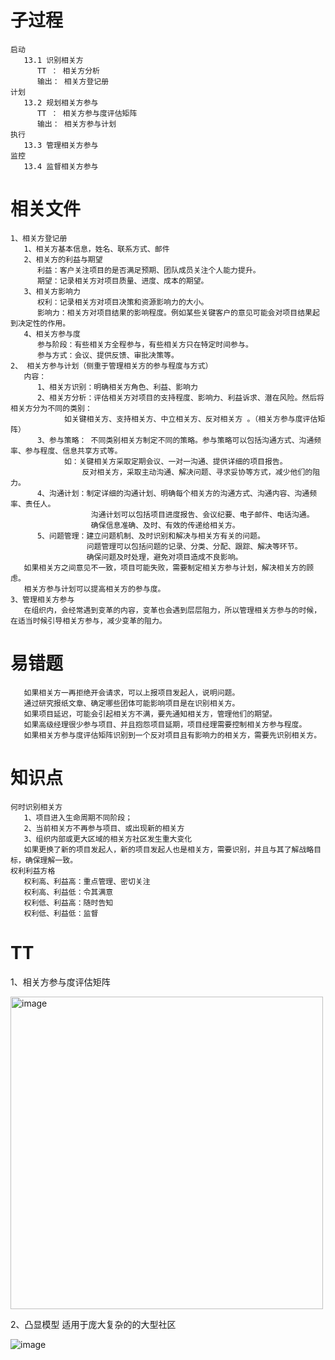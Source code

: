 # 子过程
```
启动
   13.1 识别相关方
      TT ： 相关方分析
      输出： 相关方登记册
计划
   13.2 规划相关方参与
      TT ： 相关方参与度评估矩阵
      输出： 相关方参与计划
执行
   13.3 管理相关方参与
监控
   13.4 监督相关方参与
```

   
# 相关文件
```
1、相关方登记册
   1、相关方基本信息，姓名、联系方式、邮件
   2、相关方的利益与期望
      利益：客户关注项目的是否满足预期、团队成员关注个人能力提升。
      期望：记录相关方对项目质量、进度、成本的期望。
   3、相关方影响力
      权利：记录相关方对项目决策和资源影响力的大小。
      影响力：相关方对项目结果的影响程度。例如某些关键客户的意见可能会对项目结果起到决定性的作用。
   4、相关方参与度
      参与阶段：有些相关方全程参与，有些相关方只在特定时间参与。
      参与方式：会议、提供反馈、审批决策等。
2、 相关方参与计划（侧重于管理相关方的参与程度与方式）
   内容：
      1、相关方识别：明确相关方角色、利益、影响力
      2、相关方分析：评估相关方对项目的支持程度、影响力、利益诉求、潜在风险。然后将相关方分为不同的类别：
            如关键相关方、支持相关方、中立相关方、反对相关方 。（相关方参与度评估矩阵）
      3、参与策略： 不同类别相关方制定不同的策略。参与策略可以包括沟通方式、沟通频率、参与程度、信息共享方式等。
            如：关键相关方采取定期会议、一对一沟通、提供详细的项目报告。
                反对相关方，采取主动沟通、解决问题、寻求妥协等方式，减少他们的阻力。
      4、沟通计划：制定详细的沟通计划、明确每个相关方的沟通方式、沟通内容、沟通频率、责任人。
                  沟通计划可以包括项目进度报告、会议纪要、电子邮件、电话沟通。
                  确保信息准确、及时、有效的传递给相关方。
      5、问题管理：建立问题机制、及时识别和解决与相关方有关的问题。
                 问题管理可以包括问题的记录、分类、分配、跟踪、解决等环节。
                 确保问题及时处理，避免对项目造成不良影响。
   如果相关方之间意见不一致，项目可能失败，需要制定相关方参与计划，解决相关方的顾虑。
   相关方参与计划可以提高相关方的参与度。
3、管理相关方参与
   在组织内，会经常遇到变革的内容，变革也会遇到层层阻力，所以管理相关方参与的时候，在适当时候引导相关方参与，减少变革的阻力。
```

# 易错题
```
   如果相关方一再拒绝开会请求，可以上报项目发起人，说明问题。
   通过研究报纸文章、确定哪些团体可能影响项目是在识别相关方。
   如果项目延迟，可能会引起相关方不满，要先通知相关方，管理他们的期望。
   如果高级经理很少参与项目、并且抱怨项目延期，项目经理需要控制相关方参与程度。
   如果相关方参与度评估矩阵识别到一个反对项目且有影响力的相关方，需要先识别相关方。
```

# 知识点
```
何时识别相关方
   1、项目进入生命周期不同阶段；
   2、当前相关方不再参与项目、或出现新的相关方
   3、组织内部或更大区域的相关方社区发生重大变化
   如果更换了新的项目发起人，新的项目发起人也是相关方，需要识别，并且与其了解战略目标，确保理解一致。
权利利益方格
   权利高、利益高：重点管理、密切关注
   权利高、利益低：令其满意
   权利低、利益高：随时告知
   权利低、利益低：监督
```


# TT 
1、相关方参与度评估矩阵   

<img width="500" alt="image" src="https://github.com/user-attachments/assets/b6a888db-9d18-4aa8-80a2-05a010d4adf9">

2、凸显模型  适用于庞大复杂的的大型社区

![image](https://github.com/user-attachments/assets/99084049-1bdf-4be8-bb27-f1f4b74b069a)



